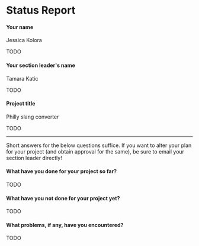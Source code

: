 # Status Report

#### Your name

Jessica Kolora

TODO

#### Your section leader's name

Tamara Katic

TODO

#### Project title

Philly slang converter

TODO

***

Short answers for the below questions suffice. If you want to alter your plan for your project (and obtain approval for the same), be sure to email your section leader directly!

#### What have you done for your project so far?


TODO

#### What have you not done for your project yet?

TODO

#### What problems, if any, have you encountered?

TODO
